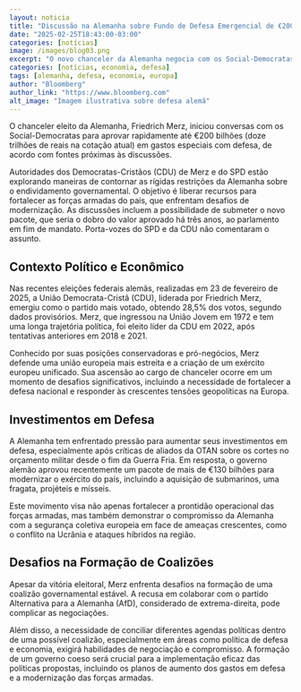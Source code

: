 ```yaml
---
layout: noticia
title: "Discussão na Alemanha sobre Fundo de Defesa Emergencial de €200 Bilhões"
date: "2025-02-25T18:43:00-03:00"
categories: [notícias]
image: /images/blog03.png
excerpt: "O novo chanceler da Alemanha negocia com os Social-Democratas a criação de um fundo emergencial de defesa de €200 bilhões para modernizar as forças armadas, enfrentando desafios políticos e restrições orçamentárias."
categories: [notícias, economia, defesa]
tags: [alemanha, defesa, economia, europa]
author: "Bloomberg"
author_link: "https://www.bloomberg.com"
alt_image: "Imagem ilustrativa sobre defesa alemã"
---
```


O chanceler eleito da Alemanha, <span class="highlight">Friedrich Merz</span>, iniciou conversas com os <span class="highlight">Social-Democratas</span> para aprovar rapidamente até €200 bilhões (doze trilhões de reais na cotação atual) em gastos especiais com defesa, de acordo com fontes próximas às discussões.

Autoridades dos <span class="highlight">Democratas-Cristãos</span> (CDU) de Merz e do <span class="highlight">SPD</span> estão explorando maneiras de contornar as rígidas restrições da Alemanha sobre o endividamento governamental. O objetivo é liberar recursos para fortalecer as forças armadas do país, que enfrentam desafios de modernização. As discussões incluem a possibilidade de submeter o novo pacote, que seria o dobro do valor aprovado há três anos, ao parlamento em fim de mandato. Porta-vozes do SPD e da CDU não comentaram o assunto.

## Contexto Político e Econômico

Nas recentes eleições federais alemãs, realizadas em 23 de fevereiro de 2025, a <span class="highlight">União Democrata-Cristã (CDU)</span>, liderada por Friedrich Merz, emergiu como o partido mais votado, obtendo 28,5% dos votos, segundo dados provisórios. Merz, que ingressou na União Jovem em 1972 e tem uma longa trajetória política, foi eleito líder da CDU em 2022, após tentativas anteriores em 2018 e 2021.

Conhecido por suas posições conservadoras e pró-negócios, Merz defende uma união europeia mais estreita e a criação de um <span class="highlight">exército europeu unificado</span>. Sua ascensão ao cargo de chanceler ocorre em um momento de desafios significativos, incluindo a necessidade de fortalecer a defesa nacional e responder às crescentes tensões geopolíticas na Europa.

## Investimentos em Defesa

A Alemanha tem enfrentado pressão para aumentar seus investimentos em defesa, especialmente após críticas de aliados da <span class="highlight">OTAN</span> sobre os cortes no orçamento militar desde o fim da Guerra Fria. Em resposta, o governo alemão aprovou recentemente um pacote de mais de €130 bilhões para modernizar o exército do país, incluindo a aquisição de submarinos, uma fragata, projéteis e mísseis.

Este movimento visa não apenas fortalecer a prontidão operacional das forças armadas, mas também demonstrar o compromisso da Alemanha com a segurança coletiva europeia em face de ameaças crescentes, como o conflito na Ucrânia e ataques híbridos na região.

## Desafios na Formação de Coalizões

Apesar da vitória eleitoral, Merz enfrenta desafios na formação de uma <span class="highlight">coalizão governamental estável</span>. A recusa em colaborar com o partido <span class="highlight">Alternativa para a Alemanha (AfD)</span>, considerado de extrema-direita, pode complicar as negociações.

Além disso, a necessidade de conciliar diferentes agendas políticas dentro de uma possível coalizão, especialmente em áreas como política de defesa e economia, exigirá habilidades de negociação e compromisso. A formação de um governo coeso será crucial para a implementação eficaz das políticas propostas, incluindo os planos de aumento dos gastos em defesa e a modernização das forças armadas.
